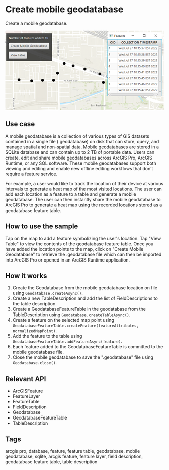 # Create mobile geodatabase

Create a mobile geodatabase.

![CreateMobileGeodatabase](CreateMobileGeodatabase.png)

## Use case

A mobile geodatabase is a collection of various types of GIS datasets contained in a single file (.geodatabase) on disk that can store, query, and manage spatial and non-spatial data. Mobile geodatabases are stored in a SQLite database and can contain up to 2 TB of portable data. Users can create, edit and share mobile geodatabases across ArcGIS Pro, ArcGIS Runtime, or any SQL software. These mobile geodatabases support both viewing and editing and enable new offline editing workflows that don’t require a feature service.

For example, a user would like to track the location of their device at various intervals to generate a heat map of the most visited locations. The user can add each location as a feature to a table and generate a mobile geodatabase. The user can then instantly share the mobile geodatabase to ArcGIS Pro to generate a heat map using the recorded locations stored as a geodatabase feature table.

## How to use the sample

Tap on the map to add a feature symbolizing the user's location. Tap "View Table" to view the contents of the geodatabase feature table. Once you have added the location points to the map, click on "Create Mobile Geodatabase" to retrieve the .geodatabase file which can then be imported into ArcGIS Pro or opened in an ArcGIS Runtime application.

## How it works

1. Create the Geodatabase from the mobile geodatabase location on file using `Geodatabase.createAsync()`.
2. Create a new TableDescription and add the list of FieldDescriptions to the table description.
3. Create a GeodatabaseFeatureTable in the geodatabase from the TableDescription using `Geodatabase.createTableAsync()`.
4. Create a feature on the selected map point using `GeodatabaseFeatureTable.createFeature(featureAttributes, normalizedMapPoint)`.
5. Add the feature to the table using `GeodatabaseFeatureTable.addFeatureAsync(feature)`.
6. Each feature added to the GeodatabaseFeatureTable is committed to the mobile geodatabase file.
7. Close the mobile geodatabase to save the ".geodatabase" file using `Geodatabase.close()`.

## Relevant API

* ArcGISFeature
* FeatureLayer
* FeatureTable
* FieldDescription
* Geodatabase
* GeodatabaseFeatureTable
* TableDescription

## Tags

arcgis pro, database, feature, feature table, geodatabase, mobile geodatabase, sqlite, arcgis feature, feature layer, field description, geodatabase feature table, table description
